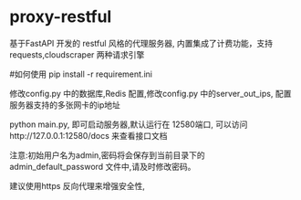 # proxy-restful
基于FastAPI 开发的 restful 风格的代理服务器, 内置集成了计费功能，支持 requests,cloudscraper 两种请求引擎

#如何使用
pip install -r requirement.ini

修改config.py 中的数据库,Redis 配置,修改config.py 中的server_out_ips, 配置服务器支持的多张网卡的ip地址

python main.py, 即可启动服务器,默认运行在 12580端口, 可以访问http://127.0.0.1:12580/docs 来查看接口文档

注意:初始用户名为admin,密码将会保存到当前目录下的 admin_default_password 文件中,请及时修改密码。

建议使用https 反向代理来增强安全性,
